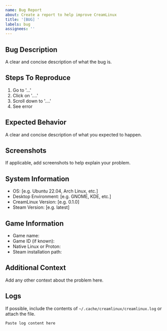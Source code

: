 ```yaml
---
name: Bug Report
about: Create a report to help improve CreamLinux
title: '[BUG] '
labels: bug
assignees: ''
---
```


## Bug Description

A clear and concise description of what the bug is.

## Steps To Reproduce

1. Go to '...'
2. Click on '....'
3. Scroll down to '....'
4. See error

## Expected Behavior

A clear and concise description of what you expected to happen.

## Screenshots

If applicable, add screenshots to help explain your problem.

## System Information

- OS: [e.g. Ubuntu 22.04, Arch Linux, etc.]
- Desktop Environment: [e.g. GNOME, KDE, etc.]
- CreamLinux Version: [e.g. 0.1.0]
- Steam Version: [e.g. latest]

## Game Information

- Game name:
- Game ID (if known):
- Native Linux or Proton:
- Steam installation path:

## Additional Context

Add any other context about the problem here.

## Logs

If possible, include the contents of `~/.cache/creamlinux/creamlinux.log` or attach the file.

```
Paste log content here
```

